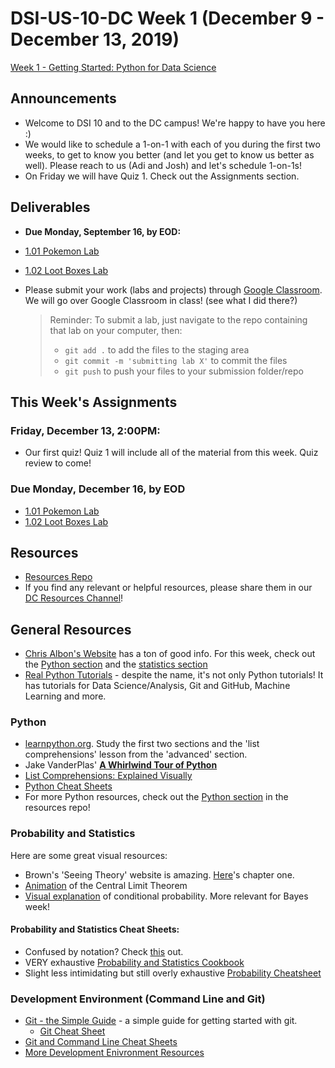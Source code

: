 # DSI-US-10-DC Week 1 (December 9 - December 13, 2019)

[Week 1 - Getting Started: Python for Data Science](https://git.generalassemb.ly/DSI-US-10/course-info#week-1---getting-started-python-for-data-science-december-9---december-13)

## Announcements

-   Welcome to DSI 10 and to the DC campus! We're happy to have you here :)
-   We would like to schedule a 1-on-1 with each of you during the first two weeks, to get to know you better (and let you get to know us better as well). Please reach to us (Adi and Josh) and let's schedule 1-on-1s!
-   On Friday we will have Quiz 1. Check out the Assignments section.

## Deliverables

-   **Due Monday, September 16, by EOD:**
  -   [1.01 Pokemon Lab](https://git.generalassemb.ly/DSI-US-10/1.01-lab-pokemon)
  -   [1.02 Loot Boxes Lab](https://git.generalassemb.ly/DSI-US-10/1.02-lab-loot-boxes)

-   Please submit your work (labs and projects) through [Google Classroom](https://classroom.google.com/). We will go over Google Classroom in class! (see what I did there?)

    > Reminder: To submit a lab, just navigate to the repo containing that lab on your computer, then:
    >
    > -   `git add .` to add the files to the staging area
    > -   `git commit -m 'submitting lab X'` to commit the files
    > -   `git push` to push your files to your submission folder/repo

## This Week's Assignments
### **Friday, December 13, 2:00PM**:
-   Our first quiz! Quiz 1 will include all of the material from this week. Quiz review to come!

### **Due Monday, December 16, by EOD**
-   [1.01 Pokemon Lab](https://git.generalassemb.ly/DSI-US-109/1.01-lab-pokemon)
-   [1.02 Loot Boxes Lab](https://git.generalassemb.ly/DSI-US-10/1.02-lab-loot-boxes)

## Resources

-   [Resources Repo](https://git.generalassemb.ly/AdiBro/Resources)
-   If you find any relevant or helpful resources, please share them in our [DC Resources Channel](https://ga-students.slack.com/archives/CRFA90T5M)!

## General Resources

-   [Chris Albon's Website](https://chrisalbon.com) has a ton of good info. For this week, check out the [Python section](https://chrisalbon.com/#python) and the [statistics section](https://chrisalbon.com/#statistics)
-   [Real Python Tutorials](https://realpython.com/) - despite the name, it's not only Python tutorials! It has tutorials for Data Science/Analysis, Git and GitHub, Machine Learning and more.  

### Python

-   [learnpython.org](https://www.learnpython.org/). Study the first two sections and the 'list comprehensions' lesson from the 'advanced' section.
-   Jake VanderPlas' [**A Whirlwind Tour of Python**](https://github.com/jakevdp/WhirlwindTourOfPython)
-   [List Comprehensions: Explained Visually](http://treyhunner.com/2015/12/python-list-comprehensions-now-in-color/)
-   [Python Cheat Sheets](https://git.generalassemb.ly/AdiBro/Resources/tree/master/Cheat-Sheets#general-python)
-   For more Python resources, check out the [Python section](https://git.generalassemb.ly/AdiBro/Resources/blob/master/Python.md) in the resources repo!

### Probability and Statistics

Here are some great visual resources:

-   Brown's 'Seeing Theory' website is amazing. [Here](http://students.brown.edu/seeing-theory/basic-probability/index.html)'s chapter one.
-   [Animation](http://blog.vctr.me/posts/central-limit-theorem.html) of the Central Limit Theorem
-   [Visual explanation](http://setosa.io/conditional/) of conditional probability. More relevant for Bayes week!

#### Probability and Statistics Cheat Sheets:

-   Confused by notation? Check [this](https://www.rapidtables.com/math/symbols/Statistical_Symbols.html) out.
-   VERY exhaustive [Probability and Statistics Cookbook](http://pages.cs.wisc.edu/~tdw/files/cookbook-en.pdf)
-   Slight less intimidating but still overly exhaustive [Probability Cheatsheet](https://static1.squarespace.com/static/54bf3241e4b0f0d81bf7ff36/t/55e9494fe4b011aed10e48e5/1441352015658/probability_cheatsheet.pdf)

### Development Environment (Command Line and Git)

-   [Git - the Simple Guide](http://rogerdudler.github.io/git-guide/) - a simple guide for getting started with git.
    -   [Git Cheat Sheet](http://rogerdudler.github.io/git-guide/files/git_cheat_sheet.pdf)
-   [Git and Command Line Cheat Sheets](https://git.generalassemb.ly/AdiBro/Resources/tree/master/Cheat-Sheets#command-line-and-git)
-   [More Development Enivronment Resources](https://git.generalassemb.ly/AdiBro/Resources/blob/master/Enviroment.md)
